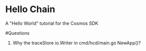 # Hello Chain

A "Hello World" tutorial for the Cosmos SDK

#Questions
1. Why the traceStore io.Writer in cmd/hcd/main.go NewApp()?
